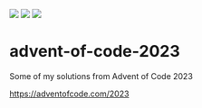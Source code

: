 ![](https://img.shields.io/badge/day%20📅-2-blue)
![](https://img.shields.io/badge/days%20completed-1-red)
![](https://img.shields.io/badge/stars%20⭐-2-yellow)

# advent-of-code-2023

Some of my solutions from Advent of Code 2023

https://adventofcode.com/2023